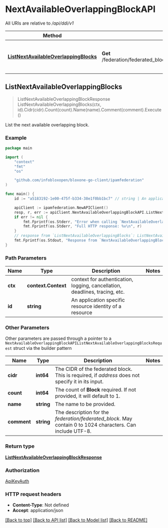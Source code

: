 # NextAvailableOverlappingBlockAPI

All URIs are relative to */api/ddi/v1*

Method | HTTP request | Description
------------- | ------------- | -------------
[**ListNextAvailableOverlappingBlocks**](NextAvailableOverlappingBlockAPI.md#ListNextAvailableOverlappingBlocks) | **Get** /federation/federated_block/{id}/next_available_overlapping_block | List the next available overlapping block.



## ListNextAvailableOverlappingBlocks

> ListNextAvailableOverlappingBlockResponse ListNextAvailableOverlappingBlocks(ctx, id).Cidr(cidr).Count(count).Name(name).Comment(comment).Execute()

List the next available overlapping block.



### Example

```go
package main

import (
	"context"
	"fmt"
	"os"

	"github.com/infobloxopen/bloxone-go-client/ipamfederation"
)

func main() {
	id := "a5183192-1e00-475f-b334-38e1f0bb1bc7" // string | An application specific resource identity of a resource

	apiClient := ipamfederation.NewAPIClient()
	resp, r, err := apiClient.NextAvailableOverlappingBlockAPI.ListNextAvailableOverlappingBlocks(context.Background(), id).Execute()
	if err != nil {
		fmt.Fprintf(os.Stderr, "Error when calling `NextAvailableOverlappingBlockAPI.ListNextAvailableOverlappingBlocks``: %v\n", err)
		fmt.Fprintf(os.Stderr, "Full HTTP response: %v\n", r)
	}
	// response from `ListNextAvailableOverlappingBlocks`: ListNextAvailableOverlappingBlockResponse
	fmt.Fprintf(os.Stdout, "Response from `NextAvailableOverlappingBlockAPI.ListNextAvailableOverlappingBlocks`: %v\n", resp)
}
```

### Path Parameters


Name | Type | Description  | Notes
------------- | ------------- | ------------- | -------------
**ctx** | **context.Context** | context for authentication, logging, cancellation, deadlines, tracing, etc.
**id** | **string** | An application specific resource identity of a resource | 

### Other Parameters

Other parameters are passed through a pointer to a `NextAvailableOverlappingBlockAPIListNextAvailableOverlappingBlocksRequest` struct via the builder pattern


Name | Type | Description  | Notes
------------- | ------------- | ------------- | -------------
**cidr** | **int64** | The CIDR of the federated block. This is required, if _address_ does not specify it in its input. | 
**count** | **int64** | The count of __Block__ required. If not provided, it will default to 1. | 
**name** | **string** | The name to be provided. | 
**comment** | **string** | The description for the _federation/federated_block_. May contain 0 to 1024 characters. Can include UTF-8. | 

### Return type

[**ListNextAvailableOverlappingBlockResponse**](ListNextAvailableOverlappingBlockResponse.md)

### Authorization

[ApiKeyAuth](../README.md#ApiKeyAuth)

### HTTP request headers

- **Content-Type**: Not defined
- **Accept**: application/json

[[Back to top]](#) [[Back to API list]](../README.md#documentation-for-api-endpoints)
[[Back to Model list]](../README.md#documentation-for-models)
[[Back to README]](../README.md)

